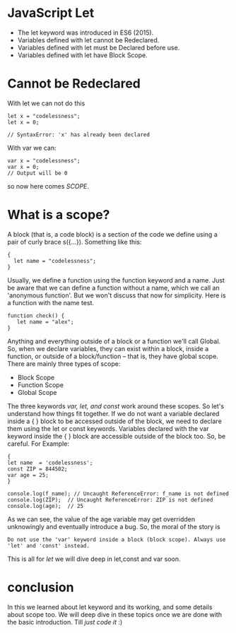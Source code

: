 # JavaScript Let
* The let keyword was introduced in ES6 (2015).
* Variables defined with let cannot be Redeclared.
* Variables defined with let must be Declared before use.
* Variables defined with let have Block Scope.

# Cannot be Redeclared
With let we can not do this

    let x = "codelessness";
    let x = 0;

    // SyntaxError: 'x' has already been declared
    
With var we can:

    var x = "codelessness";
    var x = 0;
    // Output will be 0
    
so now here comes *SCOPE*. 
# What is a scope?
A block (that is, a code block) is a section of the code we define using a pair of curly brace s({...}). 
Something like this:

    {
      let name = "codelessness";
    }
    
 Usually, we define a function using the function keyword and a name. 
 Just be aware that we can define a function without a name, which we call an 'anonymous function'.
 But we won't discuss that now for simplicity.
 Here is a function with the name test.
 
    function check() {
       let name = "alex";
    }
    
Anything and everything outside of a block or a function we'll call Global. 
So, when we declare variables, they can exist within a block, inside a function, or outside of a block/function – that is, they have global scope.
There are mainly three types of scope:
* Block Scope 
* Function Scope
* Global Scope

The three keywords *var, let, and const* work around these scopes. So let's understand how things fit together.
If we do not want a variable declared inside a { } block to be accessed outside of the block, 
we need to declare them using the let or const keywords. Variables declared with the var keyword inside the { } block are accessible outside of the block too.
So, be careful.
For Example:

    {
    let name  = 'codelessness';
    const ZIP = 844502;
    var age = 25;
    }

    console.log(f_name); // Uncaught ReferenceError: f_name is not defined
    console.log(ZIP);  // Uncaught ReferenceError: ZIP is not defined
    console.log(age);  // 25
  
As we can see, the value of the age variable may get overridden unknowingly and eventually introduce a bug. So, the moral of the story is
    
    Do not use the 'var' keyword inside a block (block scope). Always use 'let' and 'const' instead.
    
This is all for *let* we will dive deep in let,const and var soon. 

# conclusion 
In this we learned about let keyword and its working, and some details about scope too.
We will deep dive in these topics once we are done with the basic introduction. 
Till *just code it* :)
